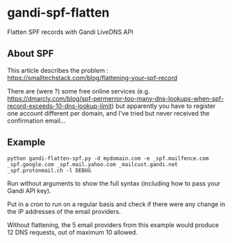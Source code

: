 # gandi-spf-flatten

Flatten SPF records with Gandi LiveDNS API

## About SPF

This article describes the problem : https://smalltechstack.com/blog/flattening-your-spf-record

There are (were ?) some free online services (e.g. https://dmarcly.com/blog/spf-permerror-too-many-dns-lookups-when-spf-record-exceeds-10-dns-lookup-limit) but apparently you have to register one account different per domain, and I've tried but never received the confirmation email...

## Example

    python gandi-flatten-spf.py -d mydomain.com -e _spf.mailfence.com _spf.google.com _spf.mail.yahoo.com _mailcust.gandi.net _spf.protonmail.ch -l DEBUG

Run without arguments to show the full syntax (including how to pass your Gandi API key).

Put in a *cron* to run on a regular basis and check if there were any change in the IP addresses of the email providers.

Without flattening, the 5 email providers from this example would produce 12 DNS requests, out of maximum 10 allowed.
